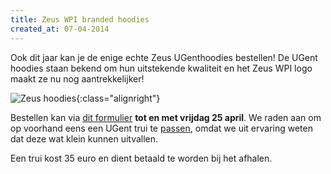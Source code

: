 ```yaml
---
title: Zeus WPI branded hoodies
created_at: 07-04-2014
---
```


Ook dit jaar kan je de enige echte Zeus UGenthoodies bestellen! De UGent hoodies staan bekend om hun uitstekende kwaliteit en het Zeus WPI logo maakt ze nu nog aantrekkelijker!

![](https://zeus.ugent.be/wp-content/uploads/2011/09/zeushoodie_outline_small.png "Zeus hoodies"){:class="alignright"}

Bestellen kan via [dit formulier](https://bit.ly/1dJLRB2 "truien bestel formulier") **tot en met vrijdag 25 april**. We raden aan om op voorhand eens een UGent trui te [passen](https://gent.unigear.eu/nlgent/verkooppunten/), omdat we uit ervaring weten dat deze wat klein kunnen uitvallen.

Een trui kost 35 euro en dient betaald te worden bij het afhalen.
